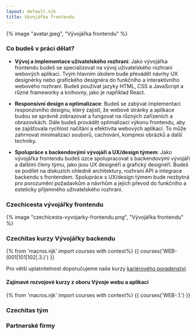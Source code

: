 ```yaml
---
layout: default.njk
title: Vývojářka frontendu
---
```


{% image "avatar.jpeg", "Vývojářka frontendu" %}

### Co budeš v práci dělat?

- **Vývoj a implementace uživatelského rozhraní**: Jako vývojářka frontendu budeš se specializovat na vývoj uživatelského rozhraní webových aplikací. Tvým hlavním úkolem bude převádět návrhy UX designérky nebo grafického designéra do funkčního a interaktivního webového rozhraní. Budeš používat jazyky HTML, CSS a JavaScript a různé frameworky a knihovny, jako je například React.

- **Responsivní design a optimalizace**: Budeš se zabývat implementací responzivního designu, který zajistí, že webové stránky a aplikace budou se správně zobrazovat a fungovat na různých zařízeních a obrazovkách. Dále budeš provádět optimalizaci výkonu frontendu, aby se zajišťovala rychlost načítání a efektivita webových aplikací. To může zahrnovat minimalizaci souborů, cachování, kompresi obrázků a další techniky.

- **Spolupráce s backendovými vývojáři a UX/design týmem**: Jako vývojářka frontendu budeš úzce spolupracovat s backendovými vývojáři a dalšími členy týmu, jako jsou UX designéři a grafický designéři. Budeš se podílet na diskuzích ohledně architektury, rozhraní API a integrace backendu s frontendem. Spolupráce s UX/design týmem bude nezbytná pro porozumění požadavkům a návrhům a jejich převod do funkčního a esteticky příjemného uživatelského rozhraní.

### Czechicesta vývojářky frontendu
{% image "czechicesta-vyvojarky-frontendu.png", "Vývojářka frontendu" %}

### Czechitas kurzy Vývojářky backendu
{% from 'macros.njk' import courses with context%}
{{ courses('WEB-(001|101|102|.3.)') }}

Pro větší uplatnitelnost doporučujeme naše kurzy [kariérového poradenství](/it-v-praxi/karierove-poradenstvi/).

#### Zajímavé rozvojové kurzy z oboru Vývoje webu a aplikací
{% from 'macros.njk' import courses with context%}
{{ courses('WEB-.1.') }}

### Czechitas tým

### Partnerské firmy
